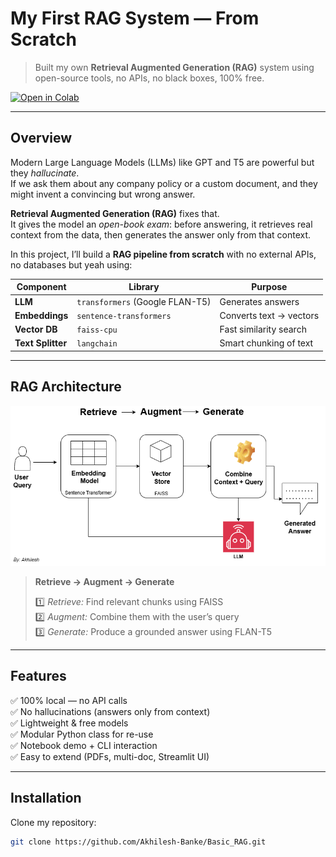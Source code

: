 #  My First RAG System — From Scratch
> Built my own **Retrieval Augmented Generation (RAG)** system using open-source tools, no APIs, no black boxes, 100% free.

[![Open in Colab](https://colab.research.google.com/assets/colab-badge.svg)](https://colab.research.google.com/github/Akhilesh-Banke/Basic_RAG/blob/main/First_RAG.ipynb)

---

##  Overview

Modern Large Language Models (LLMs) like GPT and T5 are powerful  but they *hallucinate*.  
If we ask them about any company policy or a custom document, and they might invent a convincing but wrong answer.

**Retrieval Augmented Generation (RAG)** fixes that.  
It gives the model an *open-book exam*: before answering, it retrieves real context from the data, then generates the answer only from that context.

In this project, I’ll build a **RAG pipeline from scratch** with no external APIs, no databases but yeah using:

| Component | Library | Purpose |
|------------|----------|----------|
| **LLM** | `transformers` (Google FLAN-T5) | Generates answers |
| **Embeddings** | `sentence-transformers` | Converts text → vectors |
| **Vector DB** | `faiss-cpu` | Fast similarity search |
| **Text Splitter** | `langchain` | Smart chunking of text |

---

##  RAG Architecture

<p align="center">
  <img src="RAG.drawio.png" alt="RAG Pipeline" width="700"/>
</p>

> **Retrieve → Augment → Generate**
>
> 1️⃣ *Retrieve:* Find relevant chunks using FAISS  
> 2️⃣ *Augment:* Combine them with the user’s query  
> 3️⃣ *Generate:* Produce a grounded answer using FLAN-T5  

---

##  Features

✅ 100% local — no API calls  
✅ No hallucinations (answers only from context)  
✅ Lightweight & free models  
✅ Modular Python class for re-use  
✅ Notebook demo + CLI interaction  
✅ Easy to extend (PDFs, multi-doc, Streamlit UI)

---

##  Installation

Clone my repository:

```bash
git clone https://github.com/Akhilesh-Banke/Basic_RAG.git

